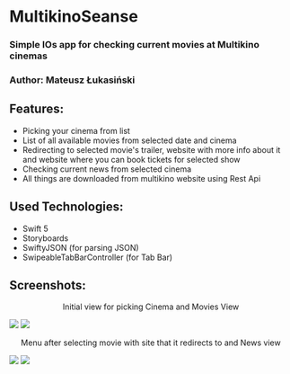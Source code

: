 # MultikinoSeanse

### Simple IOs app for checking current movies at Multikino cinemas

### Author: Mateusz Łukasiński

## Features:
* Picking your cinema from list
* List of all available movies from selected date and cinema 
* Redirecting to selected movie's trailer, website with more info about it and website where you can book tickets for selected show
* Checking current news from selected cinema
* All things are downloaded from multikino website using Rest Api

## Used Technologies:
* Swift 5 
* Storyboards
* SwiftyJSON (for parsing JSON)
* SwipeableTabBarController (for Tab Bar)

## Screenshots:

<p align="center">
Initial view for picking Cinema and Movies View
</p>

![](https://p2z8uq.bl.files.1drv.com/y4mP_M7ZGJ0mYVLNu3f9cDZSW5R_KB9c2uViRnN-msxv3_8AOpEG7L4fYN_t9zZTyXOdLa9K3ZnyysRMEw6Ii3ZMWyZaNlHZ6k-DL8QZ2x0mkzfY7xPM1-iYLmw-QMFj6EhTvYdUMwKIw1OKrA3ZF7rbOfoikJtIfyPcIbpuQxD0ahi5OB0m1Q0zmnPH5Ebm-bnVyfFosT1IEQuOYUfS3yxQQ?width=371&height=660&cropmode=none)
![](https://p2z5uq.bl.files.1drv.com/y4mkGAhZekE20n0RhEkU18dSz9k0qkr8yKA2ZjLyhQHttIEii0iOpBf__ERgM6Z_K4yPgFD3XQ_4WH64wrBnu8-kl4ZYqKupTa3zH_ifAhaEj5TsSXxN-2hD01YZ7fhH5lDMiN3gIFUFZ9YvdUUVUsjgCFavAyZ7VTrTgrGts4UrD1362d670Wujtjti8qj1jOyl8cA8DzbYLl21GXeytZEsQ?width=371&height=660&cropmode=none)

<p align="center">
Menu after selecting movie with site that it redirects to and News view
</p>

![](https://p2z7uq.bl.files.1drv.com/y4m8C-OKBIBV6xc5Fn3YmPf7iaVJsFoTXZNaobFUBFFPSo9qubIVjCl5GxUofgcCCDunSVKHE0ea54vJ8VRhQeXfdC9YjC_cWkujDKkjxdA55oA9c8i_u_yND8v9A9QX3wmst44YyaDJt-xphR_pNfvUm8lVxK8fqlKQGEtQSf6dllcDfOI6NxyQJfZXHPytGu6kZb7dheHAqHNgqNdDWce8w?width=371&height=660&cropmode=none)
![](https://p2z4uq.bl.files.1drv.com/y4mzTl_D766zSrtKS5yAjMTk15xes9gvkVc6gU5nvUscny3U14okcQi7AfnpCThBJjBWJRqw31lv5uDo371NrBlVjl79P44NE6ucc3FiJi6bp7K8ogmYqpwC9FuUHetJAkDtViw-fZl6nhbM0uqno-G5puawrpAJ0a6DLqN8U6kghMa2laI52lawnfDS5Vrf6lWsAEuuDFagMWyXWu9pa8RYA?width=371&height=660&cropmode=none)
